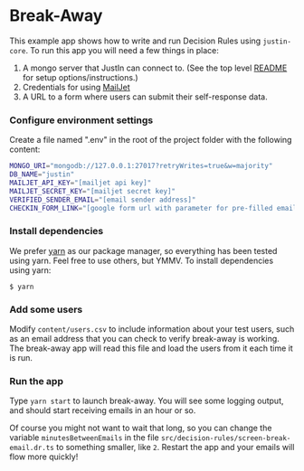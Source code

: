 
# Break-Away

This example app shows how to write and run Decision Rules using `justin-core`. To run this app you will need a few things in place:
1. A mongo server that JustIn can connect to. (See the top level [README](../) for setup options/instructions.)
2. Credentials for using [MailJet](https://mailjet.com)
3. A URL to a form where users can submit their self-response data.

### Configure environment settings

Create a file named ".env" in the root of the project folder with the following content:

```bash
MONGO_URI="mongodb://127.0.0.1:27017?retryWrites=true&w=majority"
DB_NAME="justin"
MAILJET_API_KEY="[mailjet api key]"
MAILJET_SECRET_KEY="[mailjet secret key]"
VERIFIED_SENDER_EMAIL="[email sender address]"
CHECKIN_FORM_LINK="[google form url with parameter for pre-filled email]"

```
### Install dependencies

We prefer [yarn](https://yarnpkg.com/) as our package manager, so everything has been tested using yarn. Feel free to use others, but YMMV. To install dependencies using yarn:

```
$ yarn
```


### Add some users

Modify `content/users.csv` to include information about your test users, such as an email address that you can check to verify break-away is working. The break-away app will read this file and load the users from it each time it is run.

### Run the app

Type `yarn start` to launch break-away. You will see some logging output, and should start receiving emails in an hour or so. 

Of course you might not want to wait that long, so you can change the variable `minutesBetweenEmails` in the file `src/decision-rules/screen-break-email.dr.ts` to something smaller, like `2`. Restart the app and your emails will flow more quickly!